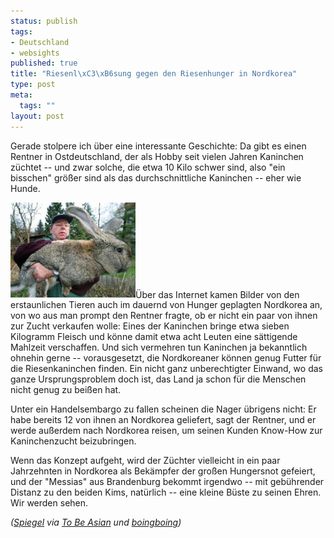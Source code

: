 ```yaml
--- 
status: publish
tags: 
- Deutschland
- websights
published: true
title: "Riesenl\xC3\xB6sung gegen den Riesenhunger in Nordkorea"
type: post
meta: 
  tags: ""
layout: post
---
```

Gerade stolpere ich über eine interessante Geschichte: Da gibt es einen Rentner in Ostdeutschland, der als Hobby seit vielen Jahren Kaninchen züchtet -- und zwar solche, die etwa 10 Kilo schwer sind, also "ein bisschen" größer sind als das durchschnittliche Kaninchen -- eher wie Hunde.

<img id="image778" src="/media/wp/2007/01/giantrabbit.jpg" alt="Riesenkaninchen" class="alignright" width="200" />Über das Internet kamen Bilder von den erstaunlichen Tieren auch im dauernd von Hunger geplagten Nordkorea an, von wo aus man prompt den Rentner fragte, ob er nicht ein paar von ihnen zur Zucht verkaufen wolle: Eines der Kaninchen bringe etwa sieben Kilogramm Fleisch und könne damit etwa acht Leuten eine sättigende Mahlzeit verschaffen. Und sich vermehren tun Kaninchen ja bekanntlich ohnehin gerne -- vorausgesetzt, die Nordkoreaner können genug Futter für die Riesenkaninchen finden. Ein nicht ganz unberechtigter Einwand, wo das ganze Ursprungsproblem doch ist, das Land ja schon für die Menschen nicht genug zu beißen hat.

Unter ein Handelsembargo zu fallen scheinen die Nager übrigens nicht: Er habe bereits 12 von ihnen an Nordkorea geliefert, sagt der Rentner, und er werde außerdem nach Nordkorea reisen, um seinen Kunden Know-How zur Kaninchenzucht beizubringen.

Wenn das Konzept aufgeht, wird der Züchter vielleicht in ein paar Jahrzehnten in Nordkorea als Bekämpfer der großen Hungersnot gefeiert, und der "Messias" aus Brandenburg bekommt irgendwo -- mit gebührender Distanz zu den beiden Kims, natürlich -- eine kleine Büste zu seinen Ehren. Wir werden sehen.

<em>(<a href="http://www.spiegel.de/international/0,1518,458863,00.html">Spiegel</a> via <a href="http://www.tobeasian.com/index.php?option=com_content&task=view&id=465&Itemid=26">To Be Asian</a> und <a href="http://www.boingboing.net/2007/01/12/giant_rabbits_to_sol.html">boingboing</a>)</em>
